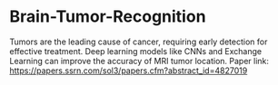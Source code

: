 # Brain-Tumor-Recognition
Tumors are the leading cause of cancer, requiring early detection for effective treatment. Deep learning models like CNNs and Exchange Learning can improve the accuracy of MRI tumor location.
Paper link: https://papers.ssrn.com/sol3/papers.cfm?abstract_id=4827019
